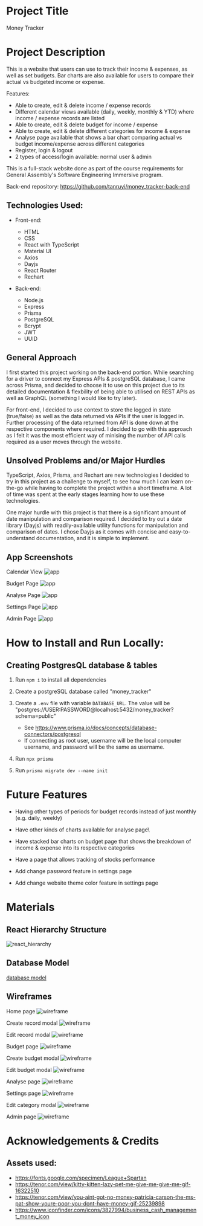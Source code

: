 <!-- @format -->

# Project Title

Money Tracker

# Project Description

This is a website that users can use to track their income & expenses, as well as set budgets. Bar charts are also available for users to compare their actual vs budgeted income or expense.

Features:

-   Able to create, edit & delete income / expense records
-   Different calendar views available (daily, weekly, monthly & YTD) where income / expense records are listed
-   Able to create, edit & delete budget for income / expense
-   Able to create, edit & delete different categories for income & expense
-   Analyse page available that shows a bar chart comparing actual vs budget income/expense across different categories
-   Register, login & logout
-   2 types of access/login available: normal user & admin

This is a full-stack website done as part of the course requirements for General Assembly's Software Engineering Immersive program.

Back-end repository: https://github.com/tanruyi/money_tracker-back-end

## Technologies Used:

-   Front-end:

    -   HTML
    -   CSS
    -   React with TypeScript
    -   Material UI
    -   Axios
    -   Dayjs
    -   React Router
    -   Rechart

-   Back-end:
    -   Node.js
    -   Express
    -   Prisma
    -   PostgreSQL
    -   Bcrypt
    -   JWT
    -   UUID

## General Approach

I first started this project working on the back-end portion. While searching for a driver to connect my Express APIs & postgreSQL database, I came across Prisma, and decided to choose it to use on this project due to its detailed documentation & flexbility of being able to utilised on REST APIs as well as GraphQL (something I would like to try later).

For front-end, I decided to use context to store the logged in state (true/false) as well as the data returned via APIs if the user is logged in. Further processing of the data returned from API is done down at the respective components where required. I decided to go with this approach as I felt it was the most efficient way of minising the number of API calls required as a user moves through the website.

## Unsolved Problems and/or Major Hurdles

TypeScript, Axios, Prisma, and Rechart are new technologies I decided to try in this project as a challenge to myself, to see how much I can learn on-the-go while having to complete the project within a short timeframe. A lot of time was spent at the early stages learning how to use these technologies.

One major hurdle with this project is that there is a significant amount of date manipulation and comparison required. I decided to try out a date library (Dayjs) with readily-available utility functions for manipulation and comparison of dates. I chose Dayjs as it comes with concise and easy-to-understand documentation, and it is simple to implement.

## App Screenshots

Calendar View
![app](/images/app_calendar.png)

Budget Page
![app](/images/app_budget.png)

Analyse Page
![app](/images/app_analyse.png)

Settings Page
![app](/images/app_settings.png)

Admin Page
![app](/images/app_admin.png)

# How to Install and Run Locally:

## Creating PostgresQL database & tables

1. Run `npm i` to install all dependencies

2. Create a postgreSQL database called "money_tracker"

3. Create a `.env` file with variable `DATABASE_URL`. The value will be "postgres://USER:PASSWORD@localhost:5432/money_tracker?schema=public"

    - See https://www.prisma.io/docs/concepts/database-connectors/postgresql
    - If connecting as root user, username will be the local computer username, and password will be the same as username.

4. Run `npx prisma`

5. Run `prisma migrate dev --name init`

# Future Features

-   Having other types of periods for budget records instead of just monthly (e.g. daily, weekly)

-   Have other kinds of charts available for analyse page\

-   Have stacked bar charts on budget page that shows the breakdown of income & expense into its respective categories

-   Have a page that allows tracking of stocks performance

-   Add change password feature in settings page

-   Add change website theme color feature in settings page

# Materials

## React Hierarchy Structure

![react_hierarchy](/images/react_hierarchy.png)

## Database Model

[database model](https://drawsql.app/teams/ruyi/diagrams/money-tracker)

## Wireframes

Home page
![wireframe](/images/wireframe_home.png)

Create record modal
![wireframe](/images/wireframe_createRecordModal.png)

Edit record modal
![wireframe](/images/wireframe_editRecordModal.png)

Budget page
![wireframe](/images/wireframe_budget.png)

Create budget modal
![wireframe](/images/wireframe_createBudgetModal.png)

Edit budget modal
![wireframe](/images/wireframe_editBudgetModal.png)

Analyse page
![wireframe](/images/wireframe_analyse.png)

Settings page
![wireframe](/images/wireframe_settings.png)

Edit category modal
![wireframe](/images/wireframe_editCategoryModal.png)

Admin page
![wireframe](/images/wireframe_admin.png)

# Acknowledgements & Credits

## Assets used:

-   https://fonts.google.com/specimen/League+Spartan
-   https://tenor.com/view/kitty-kitten-lazy-pet-me-give-me-give-me-gif-16322510
-   https://tenor.com/view/you-aint-got-no-money-patricia-carson-the-ms-pat-show-youre-poor-you-dont-have-money-gif-25239898
-   https://www.iconfinder.com/icons/3827994/business_cash_management_money_icon
